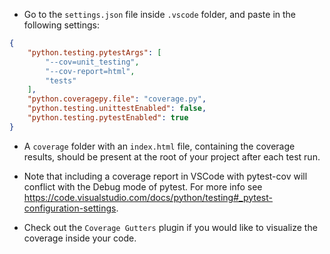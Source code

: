 - Go to the `settings.json` file inside `.vscode` folder, and paste in the following settings:
```json
{
    "python.testing.pytestArgs": [
        "--cov=unit_testing",
        "--cov-report=html",
        "tests"
    ],
    "python.coveragepy.file": "coverage.py",
    "python.testing.unittestEnabled": false,
    "python.testing.pytestEnabled": true
}
```
- A `coverage` folder with an `index.html` file, containing the coverage results, should be present at the root of your project after each test run.
- Note that including a coverage report in VSCode with pytest-cov will conflict with the Debug mode of pytest. For more info see https://code.visualstudio.com/docs/python/testing#_pytest-configuration-settings.

- Check out the `Coverage Gutters` plugin if you would like to visualize the coverage inside your code.
